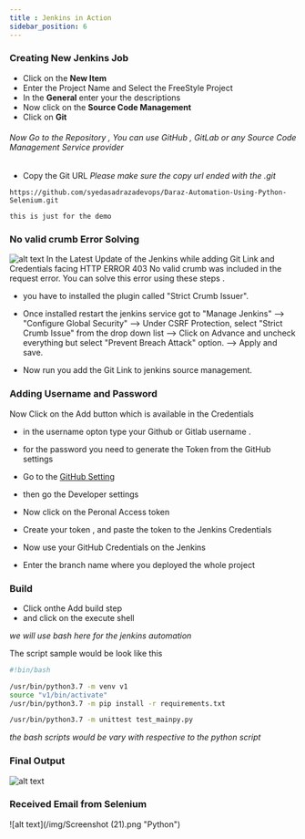 ```yaml
---
title : Jenkins in Action
sidebar_position: 6
---
```

### Creating New Jenkins Job

- Click on the **New Item**
- Enter the Project Name and Select the FreeStyle Project
- In the **General** enter your the descriptions
- Now click on the **Source Code Management**
- Click on **Git**

<h6 class="alert"> Now Go to the Repository , You can use GitHub , GitLab or any Source Code Management Service provider </h6>

- Copy the Git URL
_Please make sure the copy url ended with the .git_
```git
https://github.com/syedasadrazadevops/Daraz-Automation-Using-Python-Selenium.git

this is just for the demo
```
### No valid crumb Error Solving

![alt text](/img/crumb-error.png "Crumb Error ")
In the Latest Update of the Jenkins while adding Git Link and Credentials facing HTTP ERROR 403 No valid crumb was included in the request error. You can solve this error using these steps .

* you have to installed the plugin called "Strict Crumb Issuer".

* Once installed restart the jenkins service
got to "Manage Jenkins" --> "Configure Global Security" --> Under CSRF Protection, select "Strict Crumb Issue" from the drop down list --> Click on Advance and uncheck everything but select "Prevent Breach Attack" option. --> Apply and save.

* Now run you add the Git Link to jenkins source management.

### Adding Username and Password

Now Click on the Add button which is available in the Credentials 

- in the username opton type your Github or Gitlab username . 

- for the password you need to generate the Token from the GitHub settings

- Go to the [GitHub Setting](https://github.com/settings)

- then go the Developer settings

- Now click on the Peronal Access token 

- Create your token , and paste the token to the Jenkins Credentials

- Now use your GitHub Credentials on the Jenkins

- Enter the branch name where you deployed the whole project

### Build

- Click onthe Add build step 
- and click on the execute shell 

_we will use bash here for the jenkins automation_

The script sample would be look like this 

```bash
#!bin/bash

/usr/bin/python3.7 -m venv v1
source "v1/bin/activate"
/usr/bin/python3.7 -m pip install -r requirements.txt

/usr/bin/python3.7 -m unittest test_mainpy.py


```
_the bash scripts would be vary with respective to the python script_
### Final Output 

![alt text](/img/success.png "Python")


### Received Email from Selenium 

![alt text](/img/Screenshot (21).png "Python")


